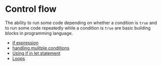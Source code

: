 # Control flow

The ability to run some code depending on whether a condition is `true` and to run some code repeatedly while a condition is `true` are basic building blocks in programming language.


- [if expression](101-if-expressions.md)
- [handling mulitple conditions](102-handling-multiple-condition.md)
- [Using if in let statement](103-using-if-in-let-statement.md)
- [Loops](104-loops.md)